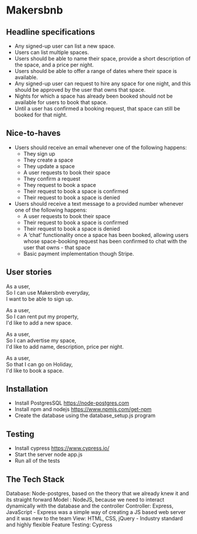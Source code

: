 # Makersbnb

## Headline specifications

- Any signed-up user can list a new space.
- Users can list multiple spaces.
- Users should be able to name their space, provide a short description of the space, and a price per night.
- Users should be able to offer a range of dates where their space is available.
- Any signed-up user can request to hire any space for one night, and this should be approved by the user that owns that space.
- Nights for which a space has already been booked should not be available for users to book that space.
- Until a user has confirmed a booking request, that space can still be booked for that night.

## Nice-to-haves

- Users should receive an email whenever one of the following happens:
  - They sign up
  - They create a space
  - They update a space
  - A user requests to book their space
  - They confirm a request
  - They request to book a space
  - Their request to book a space is confirmed
  - Their request to book a space is denied
- Users should receive a text message to a provided number whenever one of the following happens:
  - A user requests to book their space
  - Their request to book a space is confirmed
  - Their request to book a space is denied
  - A ‘chat’ functionality once a space has been booked, allowing users whose space-booking request has been confirmed to chat with the user that owns - that space
  - Basic payment implementation though Stripe.


## User stories
As a user,  
So I can use Makersbnb everyday,  
I want to be able to sign up.

As a user,  
So I can rent put my property,  
I'd like to add a new space.

As a user,  
So I can advertise my space,  
I'd like to add name, description, price per night.

As a user,  
So that I can go on Holiday,  
I'd like to book a space.  

## Installation
 - Install PostgresSQL https://node-postgres.com
 - Install npm and nodejs https://www.npmjs.com/get-npm
 - Create the database using the database_setup.js program

## Testing
 - Install cypress https://www.cypress.io/
 - Start the server node app.js
 - Run all of the tests

## The Tech Stack
Database: Node-postgres, based on the theory that we already knew it and its straight forward
Model : NodeJS, because we need to interact dynamically with the database and the controller
Controller: Express, JavaScript - Express was a simple way of creating a JS based web server and it was new to the team
View: HTML, CSS, jQuery - Industry standard and highly flexible
Feature Testing: Cypress
